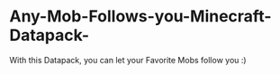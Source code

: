 # Any-Mob-Follows-you-Minecraft-Datapack-
With this Datapack, you can let your Favorite Mobs follow you :) 
